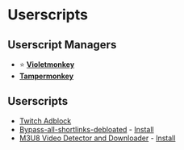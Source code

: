 # Userscripts

## Userscript Managers

* ⭐ **[Violetmonkey](https://addons.mozilla.org/firefox/addon/violentmonkey/)**
* **[Tampermonkey](https://addons.mozilla.org/firefox/addon/tampermonkey/)**

## Userscripts
* [Twitch Adblock](/adblocking-privacy/twitchadblock)
* [Bypass-all-shortlinks-debloated](https://codeberg.org/Amm0ni4/bypass-all-shortlinks-debloated/) - [Install](https://codeberg.org/Amm0ni4/bypass-all-shortlinks-debloated/raw/branch/main/Bypass_All_Shortlinks.user.js)
* [M3U8 Video Detector and Downloader](https://greasyfork.org/en/scripts/449581-m3u8%E8%A7%86%E9%A2%91%E4%BE%A6%E6%B5%8B%E4%B8%8B%E8%BD%BD%E5%99%A8-%E8%87%AA%E5%8A%A8%E5%97%85%E6%8E%A2) - [Install](https://update.greasyfork.org/scripts/449581/m3u8%E8%A7%86%E9%A2%91%E4%BE%A6%E6%B5%8B%E4%B8%8B%E8%BD%BD%E5%99%A8%E3%80%90%E8%87%AA%E5%8A%A8%E5%97%85%E6%8E%A2%E3%80%91.user.js)